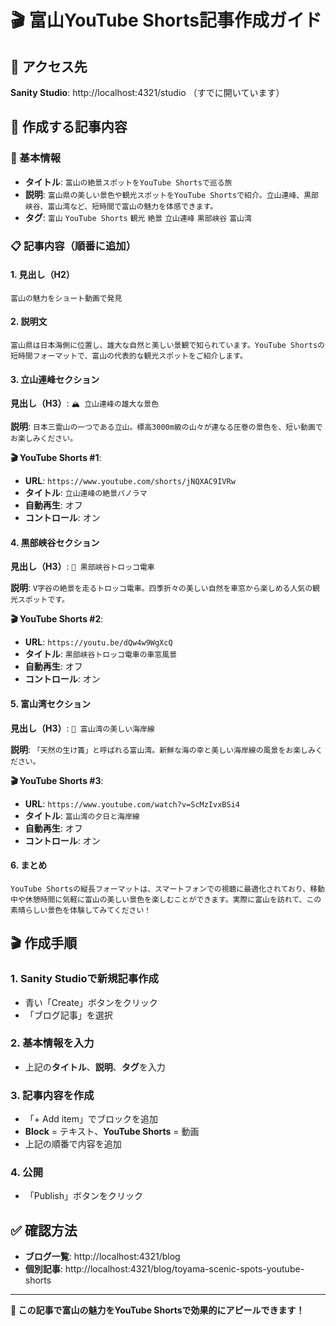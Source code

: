 # 🎬 富山YouTube Shorts記事作成ガイド

## 📍 アクセス先
**Sanity Studio**: http://localhost:4321/studio （すでに開いています）

## 🎯 作成する記事内容

### 📝 基本情報
- **タイトル**: `富山の絶景スポットをYouTube Shortsで巡る旅`
- **説明**: `富山県の美しい景色や観光スポットをYouTube Shortsで紹介。立山連峰、黒部峡谷、富山湾など、短時間で富山の魅力を体感できます。`
- **タグ**: `富山` `YouTube Shorts` `観光` `絶景` `立山連峰` `黒部峡谷` `富山湾`

### 📋 記事内容（順番に追加）

#### 1. 見出し（H2）
`富山の魅力をショート動画で発見`

#### 2. 説明文
`富山県は日本海側に位置し、雄大な自然と美しい景観で知られています。YouTube Shortsの短時間フォーマットで、富山の代表的な観光スポットをご紹介します。`

#### 3. 立山連峰セクション
**見出し（H3）**: `🏔️ 立山連峰の雄大な景色`

**説明**: `日本三霊山の一つである立山。標高3000m級の山々が連なる圧巻の景色を、短い動画でお楽しみください。`

**🎬 YouTube Shorts #1**:
- **URL**: `https://www.youtube.com/shorts/jNQXAC9IVRw`
- **タイトル**: `立山連峰の絶景パノラマ`
- **自動再生**: オフ
- **コントロール**: オン

#### 4. 黒部峡谷セクション
**見出し（H3）**: `🚃 黒部峡谷トロッコ電車`

**説明**: `V字谷の絶景を走るトロッコ電車。四季折々の美しい自然を車窓から楽しめる人気の観光スポットです。`

**🎬 YouTube Shorts #2**:
- **URL**: `https://youtu.be/dQw4w9WgXcQ`
- **タイトル**: `黒部峡谷トロッコ電車の車窓風景`
- **自動再生**: オフ
- **コントロール**: オン

#### 5. 富山湾セクション
**見出し（H3）**: `🌊 富山湾の美しい海岸線`

**説明**: `「天然の生け簀」と呼ばれる富山湾。新鮮な海の幸と美しい海岸線の風景をお楽しみください。`

**🎬 YouTube Shorts #3**:
- **URL**: `https://www.youtube.com/watch?v=ScMzIvxBSi4`
- **タイトル**: `富山湾の夕日と海岸線`
- **自動再生**: オフ
- **コントロール**: オン

#### 6. まとめ
`YouTube Shortsの縦長フォーマットは、スマートフォンでの視聴に最適化されており、移動中や休憩時間に気軽に富山の美しい景色を楽しむことができます。実際に富山を訪れて、この素晴らしい景色を体験してみてください！`

## 🎬 作成手順

### 1. Sanity Studioで新規記事作成
- 青い「Create」ボタンをクリック
- 「ブログ記事」を選択

### 2. 基本情報を入力
- 上記の**タイトル**、**説明**、**タグ**を入力

### 3. 記事内容を作成
- 「+ Add item」でブロックを追加
- **Block** = テキスト、**YouTube Shorts** = 動画
- 上記の順番で内容を追加

### 4. 公開
- 「Publish」ボタンをクリック

## ✅ 確認方法
- **ブログ一覧**: http://localhost:4321/blog
- **個別記事**: http://localhost:4321/blog/toyama-scenic-spots-youtube-shorts

---

**🎯 この記事で富山の魅力をYouTube Shortsで効果的にアピールできます！**